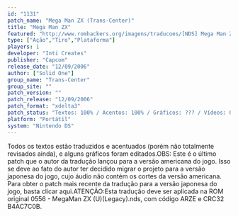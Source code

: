 ```yaml
---
id: "1131"
patch_name: "Mega Man ZX (Trans-Center)"
title: "Mega Man ZX"
featured: "http://www.romhackers.org/imagens/traducoes/[NDS] Mega Man ZX - Trans-Center - 1.png"
type: ["Ação","Tiro","Plataforma"]
players: 1
developer: "Inti Creates"
publisher: "Capcom"
release_date: "12/09/2006"
author: ["Solid One"]
group_name: "Trans-Center"
group_site: ""
patch_version: ""
patch_release: "12/09/2006"
patch_format: "xdelta3"
patch_status: "Textos: 100% / Acentos: 100% / Gráficos: ??? / Vídeos: 0%"
platform: "Portátil"
system: "Nintendo DS"
---
```


Todos os textos estão traduzidos e acentuados (porém não totalmente revisados ainda), e alguns gráficos foram editados.OBS: Este é o último patch que o autor da tradução lançou para a versão americana do jogo. Isso se deve ao fato do autor ter decidido migrar o projeto para a versão japonesa do jogo, cujo áudio não contém os cortes da versão americana. Para obter o patch mais recente da tradução para a versão japonesa do jogo, basta clicar aqui.ATENÇÃO:Esta tradução deve ser aplicada na ROM original 0556 - MegaMan ZX (U)(Legacy).nds, com código ARZE e CRC32 B4AC7C0B.